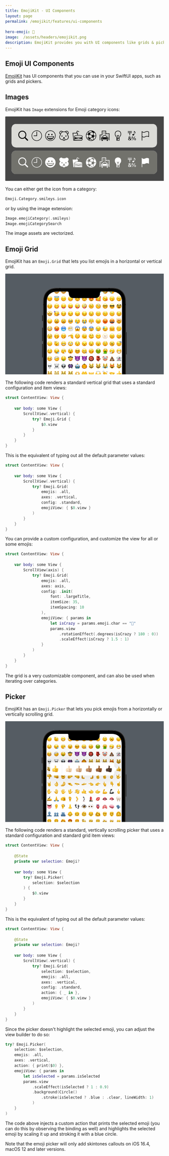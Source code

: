```yaml
---
title: EmojiKit - UI Components
layout: page
permalink: /emojikit/features/ui-components

hero-emoji: 📱
image:  /assets/headers/emojikit.png
description: EmojiKit provides you with UI components like grids & pickers.
---
```


## Emoji UI Components

[EmojiKit](/emojikit) has UI components that you can use in your SwiftUI apps, such as grids and pickers.


## Images

EmojiKit has `Image` extensions for Emoji category icons:

![Emoji Category Icons](/assets/screenshots/emojikit-categories.png)

You can either get the icon from a category:

```swift
Emoji.Category.smileys.icon
```

or by using the image extension:

```swift
Image.emojiCategory(.smileys)
Image.emojiCategorySearch
```

The image assets are vectorized.


## Emoji Grid

EmojiKit has an ``Emoji.Grid`` that lets you list emojis in a horizontal or vertical grid.

![Emoji Grid](/assets/screenshots/emojikit-grid.png)

The following code renders a standard vertical grid that uses a standard configuration and item views:

```swift
struct ContentView: View {

    var body: some View {
        ScrollView(.vertical) {
            try? Emoji.Grid { 
                $0.view 
            }
        }
    }
}
```

This is the equivalent of typing out all the default parameter values:

```swift
struct ContentView: View {

    var body: some View {
        ScrollView(.vertical) {
            try? Emoji.Grid(
                emojis: .all,
                axes: .vertical,
                config: .standard,
                emojiView: { $0.view }
            )
        }
    }
}
```

You can provide a custom configuration, and customize the view for all or some emojis:

```swift
struct ContentView: View {

    var body: some View {
        ScrollView(axis) {
            try? Emoji.Grid(
                emojis: .all,
                axes: axis,
                config: .init(
                    font: .largeTitle,
                    itemSize: 35,
                    itemSpacing: 10
                ),
                emojiView: { params in
                    let isCrazy = params.emoji.char == "🤪"
                    params.view
                        .rotationEffect(.degrees(isCrazy ? 180 : 0))
                        .scaleEffect(isCrazy ? 1.5 : 1)
                }
            )
        }
    }
}
```

The grid is a very customizable component, and can also be used when iterating over categories.



## Picker

EmojiKit has an ``Emoji.Picker`` that lets you pick emojis from a horizontally or vertically scrolling grid.

![Emoji Picker](/assets/screenshots/emojikit-picker.png)

The following code renders a standard, vertically scrolling picker that uses a standard configuration and standard grid item views:

```swift
struct ContentView: View {

    @State
    private var selection: Emoji?

    var body: some View {
        try? Emoji.Picker(
            selection: $selection
        ) {
            $0.view
        }
    }
}
```

This is the equivalent of typing out all the default parameter values:

```swift
struct ContentView: View {

    @State
    private var selection: Emoji?

    var body: some View {
        ScrollView(.vertical) {
            try? Emoji.Grid(
                selection: $selection,
                emojis: .all,
                axes: .vertical,
                config: .standard,
                action: { _ in },
                emojiView: { $0.view }
            )
        }
    }
}
```

Since the picker doesn't highlight the selected emoji, you can adjust the view builder to do so:

```swift
try? Emoji.Picker(
    selection: $selection,
    emojis: .all,
    axes: .vertical,
    action: { print($0) },
    emojiView: { params in
        let isSelected = params.isSelected
        params.view
            .scaleEffect(isSelected ? 1 : 0.9)
            .background(Circle()
                .stroke(isSelected ? .blue : .clear, lineWidth: 1)
            )
    }
)
```

The code above injects a custom action that prints the selected emoji (you can do this by observing the binding as well) and highlights the selected emoji by scaling it up and stroking it with a blue circle.

Note that the emoji picker will only add skintones callouts on iOS 16.4, macOS 12 and later versions.



[GitHub]: https://github.com/Kankoda/EmojiKit
[Website]: https://kankoda.com/emojikit
